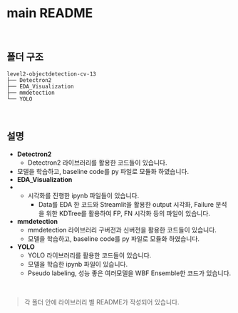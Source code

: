 # main README

<br>

## 폴더 구조

```
level2-objectdetection-cv-13
├── Detectron2
├── EDA_Visualization
├── mmdetection
└── YOLO
```

<br>

## 설명

-  **Detectron2**
	-  Detectron2 라이브러리를 활용한 코드들이 있습니다.
  -  모델을 학습하고, baseline code를 py 파일로 모듈화 하였습니다.
- **EDA_Visualization**
- - 시각화를 진행한 ipynb 파일들이 있습니다.
	- Data를 EDA 한 코드와 Streamlit을 활용한 output 시각화, Failure 분석을 위한 KDTree를 활용하여 FP, FN 시각화 등의 파일이 있습니다.
- **mmdetection**
	- mmdetection 라이브러리 구버전과 신버전을 활용한 코드들이 있습니다.
	- 모델을 학습하고, baseline code를 py 파일로 모듈화 하였습니다.
- **YOLO**
	-  YOLO 라이브러리를 활용한 코드들이 있습니다.
  -  모델을 학습한 ipynb 파일이 있습니다.
  -  Pseudo labeling, 성능 좋은 여러모델을 WBF Ensemble한 코드가 있습니다.


<br>

> 각 폴더 안에 라이브러리 별 README가 작성되어 있습니다.
